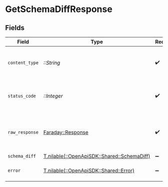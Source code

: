# GetSchemaDiffResponse


## Fields

| Field                                                                            | Type                                                                             | Required                                                                         | Description                                                                      |
| -------------------------------------------------------------------------------- | -------------------------------------------------------------------------------- | -------------------------------------------------------------------------------- | -------------------------------------------------------------------------------- |
| `content_type`                                                                   | *::String*                                                                       | :heavy_check_mark:                                                               | HTTP response content type for this operation                                    |
| `status_code`                                                                    | *::Integer*                                                                      | :heavy_check_mark:                                                               | HTTP response status code for this operation                                     |
| `raw_response`                                                                   | [Faraday::Response](https://www.rubydoc.info/gems/faraday/Faraday/Response)      | :heavy_check_mark:                                                               | Raw HTTP response; suitable for custom response parsing                          |
| `schema_diff`                                                                    | [T.nilable(::OpenApiSDK::Shared::SchemaDiff)](../../models/shared/schemadiff.md) | :heavy_minus_sign:                                                               | OK                                                                               |
| `error`                                                                          | [T.nilable(::OpenApiSDK::Shared::Error)](../../models/shared/error.md)           | :heavy_minus_sign:                                                               | Default error response                                                           |